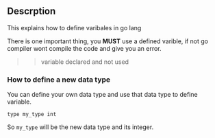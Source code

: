 ## Descrption

This explains how to define varibales in go lang

There is one important thing, you **MUST** use a defined varible, if not go compiler wont compile the code and give you an error.

>> variable declared and not used

### How to define a new data type
You can define your own data type and use that data type to define variable.

`type my_type int`

So `my_type` will be the new data type and its integer.

